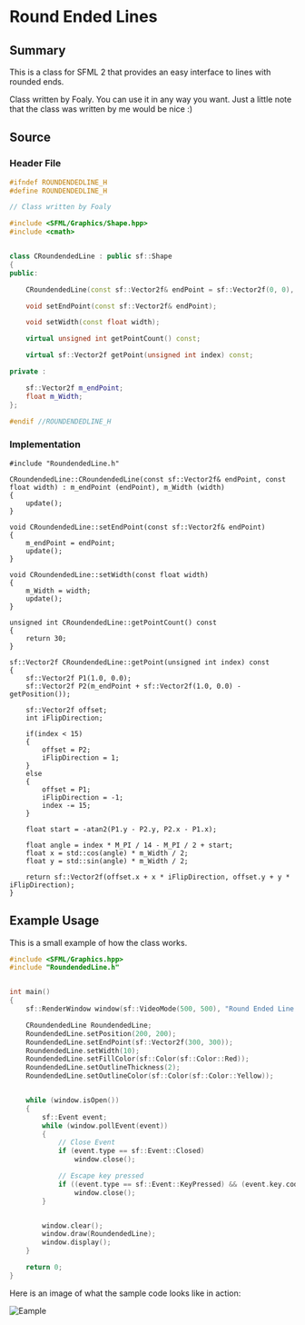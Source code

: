 # Round Ended Lines

## Summary

This is a class for SFML 2 that provides an easy interface to lines with rounded ends.

Class written by Foaly. You can use it in any way you want. Just a little note that the class was written by me would be nice :)


## Source
### Header File
```cpp
#ifndef ROUNDENDEDLINE_H
#define ROUNDENDEDLINE_H

// Class written by Foaly

#include <SFML/Graphics/Shape.hpp>
#include <cmath>


class CRoundendedLine : public sf::Shape
{
public:

    CRoundendedLine(const sf::Vector2f& endPoint = sf::Vector2f(0, 0), const float width = 1.0);

    void setEndPoint(const sf::Vector2f& endPoint);

    void setWidth(const float width);

    virtual unsigned int getPointCount() const;

    virtual sf::Vector2f getPoint(unsigned int index) const;

private :

    sf::Vector2f m_endPoint;
    float m_Width;
};

#endif //ROUNDENDEDLINE_H

```

### Implementation
```
#include "RoundendedLine.h"

CRoundendedLine::CRoundendedLine(const sf::Vector2f& endPoint, const float width) : m_endPoint (endPoint), m_Width (width)
{
    update();
}

void CRoundendedLine::setEndPoint(const sf::Vector2f& endPoint)
{
    m_endPoint = endPoint;
    update();
}

void CRoundendedLine::setWidth(const float width)
{
    m_Width = width;
    update();
}

unsigned int CRoundendedLine::getPointCount() const
{
    return 30;
}

sf::Vector2f CRoundendedLine::getPoint(unsigned int index) const
{
    sf::Vector2f P1(1.0, 0.0);
    sf::Vector2f P2(m_endPoint + sf::Vector2f(1.0, 0.0) - getPosition());

    sf::Vector2f offset;
    int iFlipDirection;

    if(index < 15)
    {
        offset = P2;
        iFlipDirection = 1;
    }
    else
    {
        offset = P1;
        iFlipDirection = -1;
        index -= 15;
    }

    float start = -atan2(P1.y - P2.y, P2.x - P1.x);

    float angle = index * M_PI / 14 - M_PI / 2 + start;
    float x = std::cos(angle) * m_Width / 2;
    float y = std::sin(angle) * m_Width / 2;

    return sf::Vector2f(offset.x + x * iFlipDirection, offset.y + y * iFlipDirection);
}
```
## Example Usage
This is a small example of how the class works.
```cpp
#include <SFML/Graphics.hpp>
#include "RoundendedLine.h"


int main()
{
    sf::RenderWindow window(sf::VideoMode(500, 500), "Round Ended Line Example");

    CRoundendedLine RoundendedLine;
    RoundendedLine.setPosition(200, 200);
    RoundendedLine.setEndPoint(sf::Vector2f(300, 300));
    RoundendedLine.setWidth(10);
    RoundendedLine.setFillColor(sf::Color(sf::Color::Red));
    RoundendedLine.setOutlineThickness(2);
    RoundendedLine.setOutlineColor(sf::Color(sf::Color::Yellow));


    while (window.isOpen())
    {
        sf::Event event;
        while (window.pollEvent(event))
        {
            // Close Event
            if (event.type == sf::Event::Closed)
                window.close();

            // Escape key pressed
            if ((event.type == sf::Event::KeyPressed) && (event.key.code == sf::Keyboard::Escape))
                window.close();
        }


        window.clear();
        window.draw(RoundendedLine);
        window.display();
    }

    return 0;
}
```
Here is an image of what the sample code looks like in action:

![Eample](http://img6.imagebanana.com/img/jie05egl/Unbenannt.png)